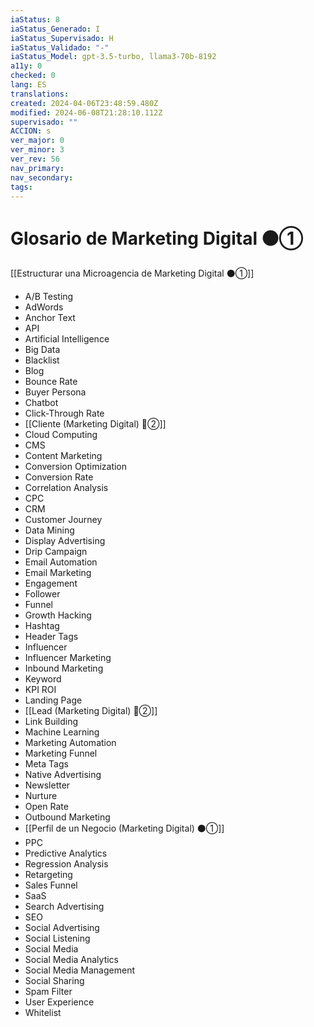 ```yaml
---
iaStatus: 8
iaStatus_Generado: I
iaStatus_Supervisado: H
iaStatus_Validado: "-"
iaStatus_Model: gpt-3.5-turbo, llama3-70b-8192
a11y: 0
checked: 0
lang: ES
translations: 
created: 2024-04-06T23:48:59.480Z
modified: 2024-06-08T21:28:10.112Z
supervisado: ""
ACCION: s
ver_major: 0
ver_minor: 3
ver_rev: 56
nav_primary: 
nav_secondary: 
tags:
---
```

# Glosario de Marketing Digital ⚫①

[[Estructurar una Microagencia de Marketing Digital  ⚫①]]

* A/B Testing
* AdWords
* Anchor Text
* API
* Artificial Intelligence
* Big Data
* Blacklist
* Blog
* Bounce Rate
* Buyer Persona
* Chatbot
* Click-Through Rate
* [[Cliente (Marketing Digital)  🔴②]]
* Cloud Computing
* CMS
* Content Marketing
* Conversion Optimization
* Conversion Rate
* Correlation Analysis
* CPC
* CRM
* Customer Journey
* Data Mining
* Display Advertising
* Drip Campaign
* Email Automation
* Email Marketing
* Engagement
* Follower
* Funnel
* Growth Hacking
* Hashtag
* Header Tags
* Influencer
* Influencer Marketing
* Inbound Marketing
* Keyword
* KPI ROI
* Landing Page
* [[Lead (Marketing Digital) 🔴②]]
* Link Building
* Machine Learning
* Marketing Automation
* Marketing Funnel
* Meta Tags
* Native Advertising
* Newsletter
* Nurture
* Open Rate
* Outbound Marketing
* [[Perfil de un Negocio (Marketing Digital) ⚫①]]
* PPC
* Predictive Analytics
* Regression Analysis
* Retargeting
* Sales Funnel
* SaaS
* Search Advertising
* SEO
* Social Advertising
* Social Listening
* Social Media
* Social Media Analytics
* Social Media Management
* Social Sharing
* Spam Filter
* User Experience
* Whitelist